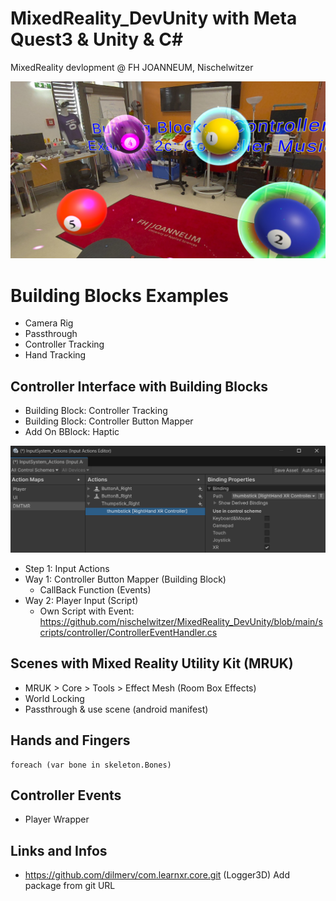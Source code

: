 # MixedReality_DevUnity with Meta  Quest3 & Unity & C#

MixedReality devlopment @ FH JOANNEUM, Nischelwitzer 

<img src="./pics/ball_music.jpg" widht="500">

# Building Blocks Examples

* Camera Rig
* Passthrough
* Controller Tracking
* Hand Tracking

## Controller Interface with Building Blocks

* Building Block: Controller Tracking
* Building Block: Controller Button Mapper
* Add On BBlock: Haptic
  
<img src="./pics/inputActions.png" widht="500">

* Step 1: Input Actions
* Way 1: Controller Button Mapper (Building Block) 
  * CallBack Function (Events) 
* Way 2: Player Input (Script)
  * Own Script with Event: https://github.com/nischelwitzer/MixedReality_DevUnity/blob/main/scripts/controller/ControllerEventHandler.cs

## Scenes with Mixed Reality Utility Kit (MRUK)

* MRUK > Core > Tools > Effect Mesh (Room Box Effects)
* World Locking
* Passthrough & use scene (android manifest) 

## Hands and Fingers

```
foreach (var bone in skeleton.Bones)
```

## Controller Events

* Player Wrapper

## Links and Infos

* https://github.com/dilmerv/com.learnxr.core.git (Logger3D) Add package from git URL
